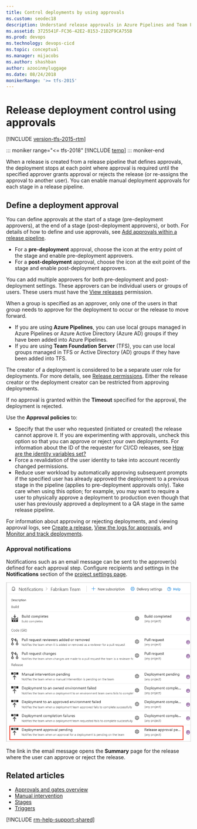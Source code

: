 ```yaml
---
title: Control deployments by using approvals
ms.custom: seodec18
description: Understand release approvals in Azure Pipelines and Team Foundation Server (TFS)
ms.assetid: 3725541F-FC36-42E2-8153-21D2F9CA755B
ms.prod: devops
ms.technology: devops-cicd
ms.topic: conceptual
ms.manager: mijacobs
ms.author: shashban
author: azooinmyluggage
ms.date: 08/24/2018
monikerRange: '>= tfs-2015'
---
```


# Release deployment control using approvals

[!INCLUDE [version-tfs-2015-rtm](../../includes/version-tfs-2015-rtm.md)]

::: moniker range="<= tfs-2018"
[!INCLUDE [temp](../../includes/concept-rename-note.md)]
::: moniker-end

When a release is created from a release pipeline that defines
approvals, the deployment stops at each point where approval is required
until the specified approver grants approval or rejects the release (or
re-assigns the approval to another user).
You can enable manual deployment approvals for each stage in a release pipeline.

## Define a deployment approval

You can define approvals at the start of a stage (pre-deployment approvers), 
at the end of a stage (post-deployment approvers), or both. For details of 
how to define and use approvals, see [Add approvals within a release pipeline](../define-multistage-release-process.md#add-approvals).

* For a **pre-deployment** approval, choose the icon at the entry point of the stage
   and enable pre-deployment approvers.
* For a **post-deployment** approval, choose the icon at the exit point of the stage
   and enable post-deployment approvers.

You can add multiple approvers for both pre-deployment and post-deployment settings.
These approvers can be individual users or groups of users. These users must have the
[View releases](../../policies/permissions.md#release-permissions) permission.


When a group is specified as an approver, only one of the users in that group needs to approve
for the deployment to occur or the release to move forward.

   * If you are using **Azure Pipelines**, you
     can use local groups managed in Azure Pipelines or
     Azure Active Directory (Azure AD) groups if they have been
     added into Azure Pipelines.
   * If you are using **Team Foundation Server** (TFS),
     you can use local groups managed in TFS or Active
     Directory (AD) groups if they have been added into TFS.

The creator of a deployment is considered to be a separate user
role for deployments. For more details,
see [Release permissions](../../policies/permissions.md#release-permissions).
Either the release creator or the deployment creator can be restricted from approving deployments.

If no approval is granted within the **Timeout** specified for the approval, the deployment is rejected.

Use the **Approval policies** to:

   * Specify that the user who requested (initiated or created) the release cannot approve it.
     If you are experimenting with approvals, uncheck this option so that you can approve or reject your own deployments.
     For information about the ID of the requester for CI/CD releases, see [How are the identity variables set?](../../build/variables.md#how-are-the-identity-variables-set)
   * Force a revalidation of the user identity to take into account recently changed permissions.
   * Reduce user workload by automatically approving subsequent prompts if the specified
     user has already approved the deployment to a previous stage in the pipeline
     (applies to pre-deployment approvals only). Take care when using this option; for example, you may
     want to require a user to physically approve a deployment to production even though that user has
     previously approved a deployment to a QA stage in the same release pipeline.  

<a name="approve-release"></a>

For information about approving or rejecting deployments, and viewing approval logs, see
[Create a release](../define-multistage-release-process.md#create-release),
[View the logs for approvals](../deploy-using-approvals.md#view-approvals), and
[Monitor and track deployments](../define-multistage-release-process.md#monitor-track).

### Approval notifications

Notifications such as an email message can be sent to the approver(s) defined for
each approval step. Configure recipients and settings in the **Notifications** section of the 
[project settings page](../../../project/navigation/go-to-service-page.md#open-project-settings).

![configuring notifications for manual approvals](media/notifications.png)
  
The link in the email message opens the **Summary** page for the release
where the user can approve or reject the release.

## Related articles

* [Approvals and gates overview](index.md)
* [Manual intervention](../deploy-using-approvals.md#configure-maninter)
* [Stages](../../process/stages.md)
* [Triggers](../triggers.md)

[!INCLUDE [rm-help-support-shared](../../includes/rm-help-support-shared.md)]
